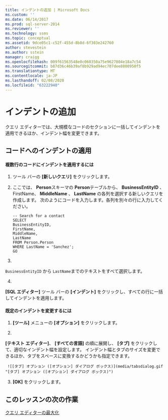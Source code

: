 ```yaml
---
title: インデントの追加 | Microsoft Docs
ms.custom: ''
ms.date: 06/14/2017
ms.prod: sql-server-2014
ms.reviewer: ''
ms.technology: ssms
ms.topic: conceptual
ms.assetid: 9dce05c1-c52f-455d-8b8d-6f303e242760
author: stevestein
ms.author: sstein
manager: craigg
ms.openlocfilehash: 009f61563548e0c060350a75e9627804e18a7c54
ms.sourcegitcommit: b87d36c46b39af8b929ad94ec707dee8800950f5
ms.translationtype: MT
ms.contentlocale: ja-JP
ms.lasthandoff: 02/08/2020
ms.locfileid: "63222940"
---
```

# <a name="adding-indentation"></a>インデントの追加
  クエリ エディターでは、大規模なコードのセクションに一括してインデントを適用できるほか、インデント幅を変更できます。  
  
## <a name="indenting-code"></a>コードへのインデントの適用  
  
#### <a name="to-indent-multiple-lines-of-code"></a>複数行のコードにインデントを適用するには  
  
1.  ツール バーの **[新しいクエリ]** をクリックします。  
  
2.  ここでは、 **Person**スキーマの **Person**テーブルから、 **BusinessEntityID** 、FirstName、 **MiddleName** 、 **LastName** の各列を選択する新しいクエリを作成します。 次のようにコードを入力します。各列を別々の行に入力してください。  
  
    ```  
    -- Search for a contact  
    SELECT   
    BusinessEntityID,  
    FirstName,   
    MiddleName,   
    LastName  
    FROM Person.Person  
    WHERE LastName = 'Sanchez';  
    GO  
    ```  
  
3.  
  `BusinessEntityID` から `LastName`までのテキストをすべて選択します。  
  
4.  
  **[SQL エディター]** ツール バーの **[インデント]** をクリックし、すべての行に一括してインデントを適用します。  
  
#### <a name="to-change-the-default-indentation"></a>既定のインデントを変更するには  
  
1.  **[ツール]** メニューの **[オプション]** をクリックします。  
  
2.  
  **[テキスト エディター]**、 **[すべての言語]** の順に展開し、 **[タブ]** をクリックして、適切なインデント幅を設定します。 インデント幅とタブのサイズを変更できるほか、タブをスペースに変換するかどうかも指定できます。  
  
     ![[タブ] オプション ([オプション] ダイアログ ボックス)](media/tabsdialog.gif "[タブ] オプション ([オプション] ダイアログ ボックス)")  
  
3.  **[OK]** をクリックします。  
  
## <a name="next-task-in-lesson"></a>このレッスンの次の作業  
 [クエリ エディターの最大化](lesson-2-3-maximizing-query-editor.md)  
  
  
